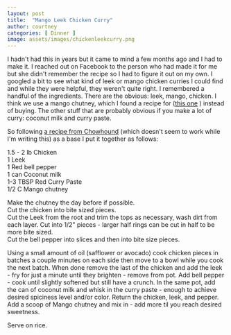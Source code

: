 ```yaml
---
layout: post
title:  "Mango Leek Chicken Curry"
author: courtney
categories: [ Dinner ]
image: assets/images/chickenleekcurry.png
---
```


I hadn't had this in years but it came to mind a few months ago and I had to make it. I reached out on Facebook to the person who had made it for me but she didn't remember the recipe so I had to figure it out on my own. I googled a bit to see what kind of leek or mango chicken curries I could find and while they were helpful, they weren't quite right. 
I remembered a handful of the ingredients. There are the obvious: leek, mango, chicken. I think we use a mango chutney, which I found a recipe for ([this one](https://www.simplyrecipes.com/recipes/homemade_mango_chutney/) ) instead of buying. The other stuff that are probably obvious if you make a lot of curry: coconut milk and curry paste. 

So following [a recipe from Chowhound](https://www.chowhound.com/recipes/chicken-curry-mango-30176) (which doesn't seem to work while I'm writing this) as a base I put it together as follows:

1.5 - 2 lb Chicken<br>
1 Leek<br>
1 Red bell pepper<br>
1 can Coconut milk<br>
1-3 TBSP Red Curry Paste<br>
1/2 C Mango chutney<br>

Make the chutney the day before if possible.  
Cut the chicken into bite sized pieces.  
Cut the Leek from the root and trim the tops as necessary, wash dirt from each layer. Cut into 1/2" pieces - larger half rings can be cut in half to be more bite sized.  
Cut the bell pepper into slices and then into bite size pieces.  

Using a small amount of oil (safflower or avocado) cook chicken pieces in batches a couple minutes on each side then move to a bowl while you cook the next batch. When done remove the last of the chicken and add the leek - fry for just a minute until they brighten - remove from pot. Add bell pepper - cook until slightly softened but still have a crunch. In the same pot, add the can of coconut milk and whisk in the curry paste - enough to achieve desired spiciness level and/or color.   Return the chicken, leek, and pepper. Add a scoop of Mango chutney and mix in - add more til you reach desired sweetness. 

Serve on rice.
